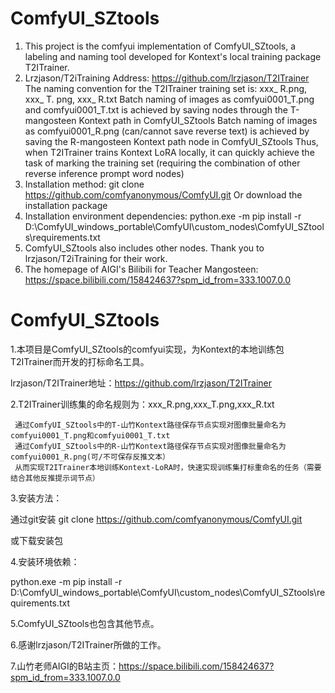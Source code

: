 # ComfyUI_SZtools
1. This project is the comfyui implementation of ComfyUI_SZtools, a labeling and naming tool developed for Kontext's local training package T2ITrainer.
2. Lrzjason/T2iTraining Address: https://github.com/lrzjason/T2ITrainer
The naming convention for the T2ITrainer training set is: xxx_ R.png, xxx_ T. png, xxx_ R.txt
Batch naming of images as comfyui0001_T.png and comfyui0001_T.txt is achieved by saving nodes through the T-mangosteen Kontext path in ComfyUI_SZtools
Batch naming of images as comfyui0001_R.png (can/cannot save reverse text) is achieved by saving the R-mangosteen Kontext path node in ComfyUI_SZtools
Thus, when T2ITrainer trains Kontext LoRA locally, it can quickly achieve the task of marking the training set (requiring the combination of other reverse inference prompt word nodes)
4. Installation method:
git clone  https://github.com/comfyanonymous/ComfyUI.git
Or download the installation package
6. Installation environment dependencies:
python.exe -m pip install -r D:\ComfyUI_windows_portable\ComfyUI\custom_nodes\ComfyUI_SZtools\requirements.txt
8. ComfyUI_SZtools also includes other nodes.
Thank you to lrzjason/T2iTraining for their work.
10. The homepage of AIGI's Bilibili for Teacher Mangosteen: https://space.bilibili.com/158424637?spm_id_from=333.1007.0.0

# ComfyUI_SZtools
1.本项目是ComfyUI_SZtools的comfyui实现，为Kontext的本地训练包T2ITrainer而开发的打标命名工具。  

lrzjason/T2ITrainer地址：https://github.com/lrzjason/T2ITrainer  

2.T2ITrainer训练集的命名规则为：xxx_R.png,xxx_T.png,xxx_R.txt  

     通过ComfyUI_SZtools中的T-山竹Kontext路径保存节点实现对图像批量命名为comfyui0001_T.png和comfyui0001_T.txt
     通过ComfyUI_SZtools中的R-山竹Kontext路径保存节点实现对图像批量命名为comfyui0001_R.png(可/不可保存反推文本）
     从而实现T2ITrainer本地训练Kontext-LoRA时，快速实现训练集打标重命名的任务（需要结合其他反推提示词节点）
3.安装方法：  

通过git安装
git clone https://github.com/comfyanonymous/ComfyUI.git  

或下载安装包  

4.安装环境依赖：  

python.exe -m pip install -r D:\ComfyUI_windows_portable\ComfyUI\custom_nodes\ComfyUI_SZtools\requirements.txt  

5.ComfyUI_SZtools也包含其他节点。  

6.感谢lrzjason/T2ITrainer所做的工作。  

7.山竹老师AIGI的B站主页：https://space.bilibili.com/158424637?spm_id_from=333.1007.0.0  

